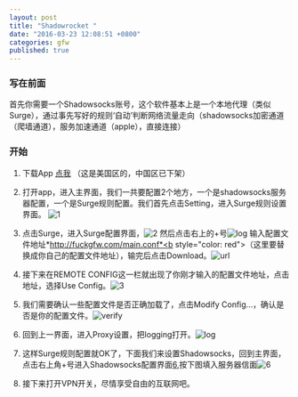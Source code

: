 ```yaml
---
layout: post
title: "Shadowrocket "
date: "2016-03-23 12:08:51 +0800"
categories: gfw
published: true
---
```




### 写在前面    
首先你需要一个Shadowsocks账号，这个软件基本上是一个本地代理（类似Surge），通过事先写好的规则‘自动’判断网络流量走向（shadowsocks加密通道（爬墙通道），服务加速通道（apple），直接连接）

### 开始
1. 下载App [点我](https://itunes.apple.com/us/app/shadowrocket-for-shadowsocks/id932747118?mt=8#) （这是美国区的，中国区已下架）

2. 打开app，进入主界面，我们一共要配置2个地方，一个是shadowsocks服务器配置，一个是Surge规则配置。我们首先点击Setting，进入Surge规则设置界面。  ![1]({{site.baseurl}}/_src/20160323_shadowrocket/1.jpg)

3. 点击Surge，进入Surge配置界面，![2]({{site.baseurl}}/_src/20160323_shadowrocket/2.jpg)  然后点击右上的+号![log]({{site.baseurl}}/_src/20160323_shadowrocket/7.PNG)  输入配置文件地址*http://fuckgfw.com/main.conf*<b style="color: red">（这里要替换成你自己的配置文件地址）</b>，输完后点击Download。![url]({{site.baseurl}}/_src/20160323_shadowrocket/8.PNG)  

4. 接下来在REMOTE CONFIG这一栏就出现了你刚才输入的配置文件地址，点击地址，选择Use Config。![3]({{site.baseurl}}/_src/20160323_shadowrocket/3.jpg)  

5. 我们需要确认一些配置文件是否正确加载了，点击Modify Config...，确认是否是你的配置文件。![verify]({{site.baseurl}}/_src/20160323_shadowrocket/4.jpg) 

6. 回到上一界面，进入Proxy设置，把logging打开。![log]({{site.baseurl}}/_src/20160323_shadowrocket/5.jpg)  

7. 这样Surge规则配置就OK了，下面我们来设置Shadowsocks，回到主界面，点击右上角+号进入Shadowsocks配置界面[6]({{site.baseurl}}/_src/20160323_shadowrocket/6.jpg),按下图填入服务器信面![6]({{site.baseurl}}/_src/20160323_shadowrocket/6.jpg)

8. 接下来打开VPN开关，尽情享受自由的互联网吧。
